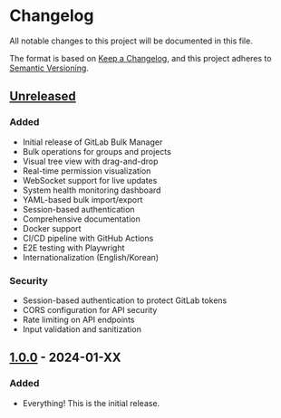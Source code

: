 # Changelog

All notable changes to this project will be documented in this file.

The format is based on [Keep a Changelog](https://keepachangelog.com/en/1.0.0/),
and this project adheres to [Semantic Versioning](https://semver.org/spec/v2.0.0.html).

## [Unreleased]

### Added
- Initial release of GitLab Bulk Manager
- Bulk operations for groups and projects
- Visual tree view with drag-and-drop
- Real-time permission visualization
- WebSocket support for live updates
- System health monitoring dashboard
- YAML-based bulk import/export
- Session-based authentication
- Comprehensive documentation
- Docker support
- CI/CD pipeline with GitHub Actions
- E2E testing with Playwright
- Internationalization (English/Korean)

### Security
- Session-based authentication to protect GitLab tokens
- CORS configuration for API security
- Rate limiting on API endpoints
- Input validation and sanitization

## [1.0.0] - 2024-01-XX

### Added
- Everything! This is the initial release.

[Unreleased]: https://github.com/gitlab-bulk-manager/gitlab-bulk-manager/compare/v1.0.0...HEAD
[1.0.0]: https://github.com/gitlab-bulk-manager/gitlab-bulk-manager/releases/tag/v1.0.0